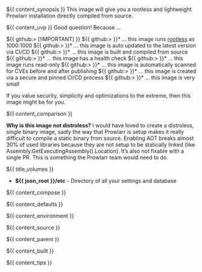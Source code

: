 ${{ content_synopsis }} This image will give you a rootless and lightweight Prowlarr installation directly compiled from source.

${{ content_uvp }} Good question! Because ...

${{ github:> [!IMPORTANT] }}
${{ github:> }}* ... this image runs [rootless](https://github.com/11notes/RTFM/blob/main/linux/container/image/rootless.md) as 1000:1000
${{ github:> }}* ... this image is auto updated to the latest version via CI/CD
${{ github:> }}* ... this image is built and compiled from source
${{ github:> }}* ... this image has a health check
${{ github:> }}* ... this image runs read-only
${{ github:> }}* ... this image is automatically scanned for CVEs before and after publishing
${{ github:> }}* ... this image is created via a secure and pinned CI/CD process
${{ github:> }}* ... this image is very small

If you value security, simplicity and optimizations to the extreme, then this image might be for you.

${{ content_comparison }}

**Why is this image not distroless?** I would have loved to create a distroless, single binary image, sadly the way that Prowlarr is setup makes it really difficult to compile a static binary from source. Enabling AOT breaks almost 30% of used libraries because they are not setup to be statically linked (like Assembly.GetExecutingAssembly().Location). It’s also not fixable with a single PR. This is something the Prowlarr team would need to do.

${{ title_volumes }}
* **${{ json_root }}/etc** - Directory of all your settings and database

${{ content_compose }}

${{ content_defaults }}

${{ content_environment }}

${{ content_source }}

${{ content_parent }}

${{ content_built }}

${{ content_tips }}